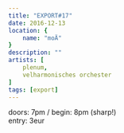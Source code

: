 ```yaml
---
title: "EXPORT#17"
date: 2016-12-13
location: {
    name: "moÄ"
}
description: ""
artists: [
    plenum,
    velharmonisches orchester
]
tags: [export]
---
```

doors: 7pm / begin: 8pm (sharp!)  
entry: 3eur

